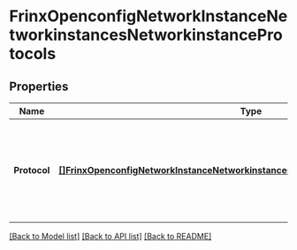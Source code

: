 # FrinxOpenconfigNetworkInstanceNetworkinstancesNetworkinstanceProtocols

## Properties
Name | Type | Description | Notes
------------ | ------------- | ------------- | -------------
**Protocol** | [**[]FrinxOpenconfigNetworkInstanceNetworkinstancesNetworkinstanceProtocolsProtocol**](frinx.openconfig.network.instance.networkinstances.networkinstance.protocols.Protocol.md) | Optional[A process (instance) of a routing protocol. Some systems may not support more than one instance of a particular routing protocol] REF:Optional.empty | [optional] [default to null]

[[Back to Model list]](../README.md#documentation-for-models) [[Back to API list]](../README.md#documentation-for-api-endpoints) [[Back to README]](../README.md)



